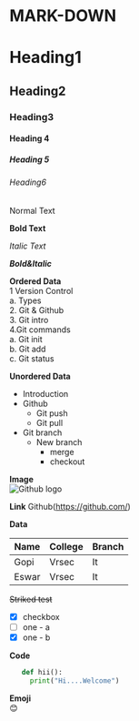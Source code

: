 # MARK-DOWN 

# Heading1  

## Heading2
### Heading3
#### Heading 4
##### Heading 5
###### Heading6
Normal Text

**Bold Text**

*Italic Text*

***Bold&Italic***

**Ordered Data**    
 1 Version Control       
     a. Types        
 2. Git & Github      
 3. Git intro    
 4.Git commands          
     a. Git init       
     b. Git add   
     c. Git status  
    
**Unordered Data**  
- Introduction  
- Github      
  - Git push    
  - Git pull     
- Git branch         
   - New branch
     - merge   
     - checkout  

**Image**  
![Github logo](https://miro.medium.com/max/719/0*9f5uMrKMjLbzEf7q.png)

**Link**
Github(https://github.com/)

**Data**

|Name|College|Branch|  
|----|-------|------|  
|Gopi|Vrsec|It|  
|Eswar|Vrsec|It|  

~~Striked test~~ 

- [x] checkbox 
- [ ]  one - a 
- [x]  one - b  

**Code**   
 ```python   
    def hii():   
      print("Hi....Welcome")  
 ```  
 **Emoji**   
 :blush:
